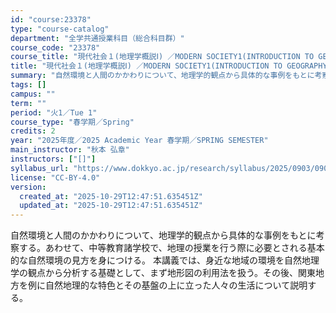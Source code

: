 ```yaml
---
id: "course:23378"
type: "course-catalog"
department: "全学共通授業科目（総合科目群）"
course_code: "23378"
course_title: "現代社会１(地理学概説Ⅰ) ／MODERN SOCIETY1(INTRODUCTION TO GEOGRAPHY I)"
title: "現代社会１(地理学概説Ⅰ) ／MODERN SOCIETY1(INTRODUCTION TO GEOGRAPHY I)"
summary: "自然環境と人間のかかわりについて、地理学的観点から具体的な事例をもとに考察する。あわせて、中等教育諸学校で、地理の授業を行う際に必要とされる基本的な自然環境の見方を身につける。 本講義では、身近な地域の環境を自然地理学の観点から分析する基礎…"
tags: []
campus: ""
term: ""
period: "火1／Tue 1"
course_type: "春学期／Spring"
credits: 2
year: "2025年度／2025 Academic Year 春学期／SPRING SEMESTER"
main_instructor: "秋本 弘章"
instructors: ["[]"]
syllabus_url: "https://www.dokkyo.ac.jp/research/syllabus/2025/0903/0903_23378_ja_JP.html"
license: "CC-BY-4.0"
version:
  created_at: "2025-10-29T12:47:51.635451Z"
  updated_at: "2025-10-29T12:47:51.635451Z"
---
```

自然環境と人間のかかわりについて、地理学的観点から具体的な事例をもとに考察する。あわせて、中等教育諸学校で、地理の授業を行う際に必要とされる基本的な自然環境の見方を身につける。 本講義では、身近な地域の環境を自然地理学の観点から分析する基礎として、まず地形図の利用法を扱う。その後、関東地方を例に自然地理的な特色とその基盤の上に立った人々の生活について説明する。

